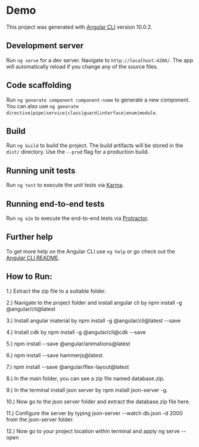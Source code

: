 # Demo

This project was generated with [Angular CLI](https://github.com/angular/angular-cli) version 10.0.2.

## Development server

Run `ng serve` for a dev server. Navigate to `http://localhost:4200/`. The app will automatically reload if you change any of the source files.

## Code scaffolding

Run `ng generate component component-name` to generate a new component. You can also use `ng generate directive|pipe|service|class|guard|interface|enum|module`.

## Build

Run `ng build` to build the project. The build artifacts will be stored in the `dist/` directory. Use the `--prod` flag for a production build.

## Running unit tests

Run `ng test` to execute the unit tests via [Karma](https://karma-runner.github.io).

## Running end-to-end tests

Run `ng e2e` to execute the end-to-end tests via [Protractor](http://www.protractortest.org/).

## Further help

To get more help on the Angular CLI use `ng help` or go check out the [Angular CLI README](https://github.com/angular/angular-cli/blob/master/README.md).


## How to Run:
1.) Extract the zip file to a suitable folder.

2.) Navigate to the project folder and install angular cli by npm install -g @angular/cli@latest

3.) Install angular material by npm install -g @angular/cli@latest --save

4.) Install cdk by npm install -g @angular/cli@cdk --save

5.) npm install --save @angular/animations@latest

6.) npm install --save hammerjs@latest

7.) npm install --save @angular/flex-layout@latest 

8.) In the main folder, you can see a zip file named database.zip.

9.) In the terminal install json server by npm install json-server -g.

10.) Now go to the json server folder and extract the database.zip file here.

11.) Configure the server by typing json-server --watch db.json -d 2000 from the json-server folder.

12.) Now go to your project location within terminal and apply ng serve --open	

